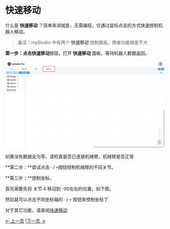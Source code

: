 # 快速移动

什么是 **快速移动** ？简单来讲就是，无需编程，仅通过鼠标点击的方式快速控制机器人移动。

> 备注：myStudio 中有两个 **快速移动** 控制面板，两者功能相差不大

**第一步：点击快速移动**按钮，打开 **快速移动** 面板，等待机器人数据返回。

<img src="../../../../resources/3-FunctionsAndApplications/5.myBlockly/blockly/quickmove1.png" />

如果没有数据全为零，请检查是否已连接机械臂，机械臂是否正常

**第二步：**尝试点击`-` / `+`按钮控制机械臂的不同关节。

**第三步：**控制坐标。

首先需要先将 关节 4 移动到 -90左右的位置，如下图。

然后就可以点击不同坐标轴的`-` / `+` 按钮来控制坐标了

对于其它功能，请查阅[快速移动](https://github.com/elephantrobotics/myStudio3.0_docs/blob/main/2-quickmove/2.1-quickmovefirstuse.md)

[← 上一页](./5.1.5.3-littleCase.md) |[下一页 →](./5.1.5.6-useCoords.md)